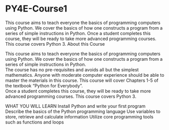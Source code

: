 # PY4E-Course1
This course aims to teach everyone the basics of programming computers using Python. We cover the basics of how one constructs a program from a series of simple instructions in Python. Once a student completes this course, they will be ready to take more advanced programming courses. This course covers Python 3.
About this Course

This course aims to teach everyone the basics of programming computers using Python. 
We cover the basics of how one constructs a program from a series of simple instructions in Python.  
The course has no pre-requisites and avoids all but the simplest mathematics. 
Anyone with moderate computer experience should be able to master the materials in this course. 
This course will cover Chapters 1-5 of the textbook “Python for Everybody”.  
Once a student completes this course, they will be ready to take more advanced programming courses. 
This course covers Python 3.

WHAT YOU WILL LEARN
Install Python and write your first program
Describe the basics of the Python programming language
Use variables to store, retrieve and calculate information
Utilize core programming tools such as functions and loops
